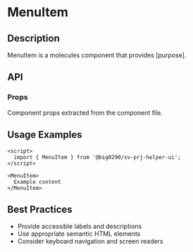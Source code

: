 # MenuItem

## Description

MenuItem is a molecules component that provides [purpose].

## API

### Props

Component props extracted from the component file.

## Usage Examples

```svelte
<script>
  import { MenuItem } from '@big0290/sv-prj-helper-ui';
</script>

<MenuItem>
  Example content
</MenuItem>
```

## Best Practices

- Provide accessible labels and descriptions
- Use appropriate semantic HTML elements
- Consider keyboard navigation and screen readers
